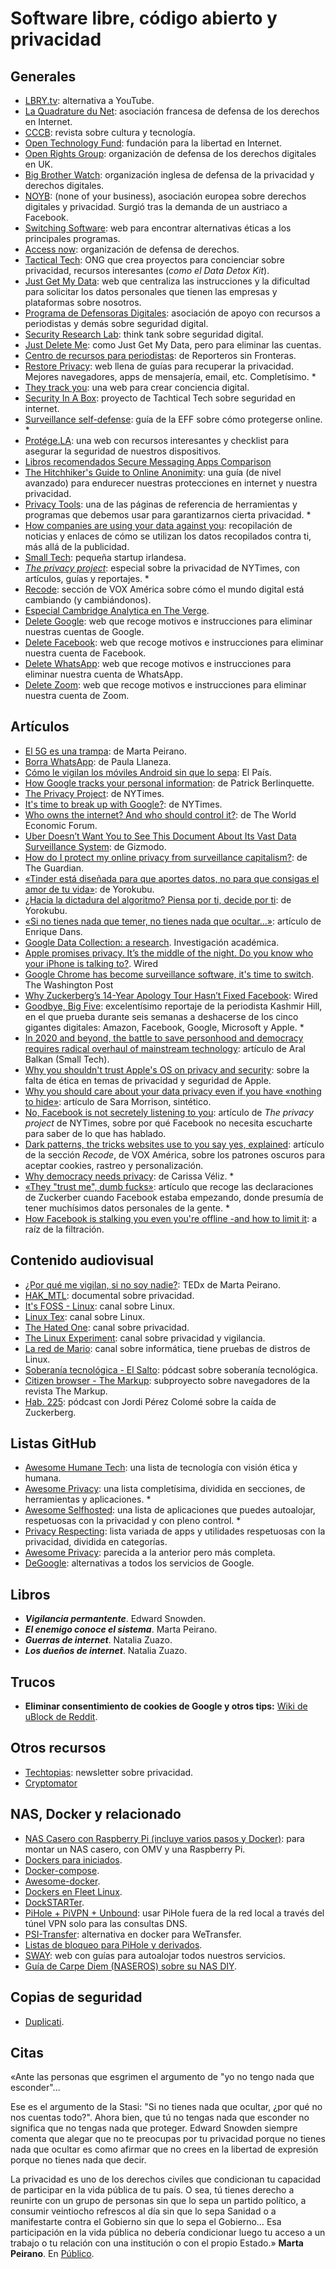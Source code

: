 # Software libre, código abierto y privacidad

## Generales

- [LBRY.tv](https://lbry.com/): alternativa a YouTube.
- [La Quadrature du Net](https://www.laquadrature.net/es/): asociación francesa de defensa de los derechos en Internet.
- [CCCB](http://lab.cccb.org/es/que-es/): revista sobre cultura y tecnología.
- [Open Technology Fund](https://www.opentech.fund/): fundación para la libertad en Internet.
- [Open Rights Group](https://www.openrightsgroup.org/): organización de defensa de los derechos digitales en UK.
- [Big Brother Watch](https://bigbrotherwatch.org.uk/): organización inglesa de defensa de la privacidad y derechos digitales.
- [NOYB](https://noyb.eu/): (none of your business), asociación europea sobre derechos digitales y privacidad. Surgió tras la demanda de un austriaco a Facebook.
- [Switching Software](https://swiso.org/): web para encontrar alternativas éticas a los principales programas.
- [Access now](https://www.accessnow.org/): organización de defensa de derechos.
- [Tactical Tech](https://tacticaltech.org): ONG que crea proyectos para concienciar sobre privacidad, recursos interesantes (*como el Data Detox Kit*).
- [Just Get My Data](https://justgetmydata.com/es): web que centraliza las instrucciones y la dificultad para solicitar los datos personales que tienen las empresas y plataformas sobre nosotros.
- [Programa de Defensoras Digitales](https://www.digitaldefenders.org/es/bienvenida/): asociación de apoyo con recursos a periodistas y demás sobre seguridad digital.
- [Security Research Lab](https://srlabs.de/): think tank sobre seguridad digital.
- [Just Delete Me](https://justdeleteme.xyz/es): como Just Get My Data, pero para eliminar las cuentas.
- [Centro de recursos para periodistas](https://helpdesk.rsf.org/): de Reporteros sin Fronteras.
- [Restore Privacy](https://restoreprivacy.com): web llena de guías para recuperar la privacidad. Mejores navegadores, apps de mensajería, email, etc. Completísimo. *
- [They track you](https://theytrackyou.com/): una web para crear conciencia digital.
- [Security In A Box](https://securityinabox.org/en/): proyecto de Tachtical Tech sobre seguridad en internet.
- [Surveillance self-defense](https://ssd.eff.org/): guía de la EFF sobre cómo protegerse online. *
- [Protége.LA](https://protege.la/): una web con recursos interesantes y checklist para asegurar la seguridad de nuestros dispositivos.
- [Libros recomendados Secure Messaging Apps Comparison](https://www.securemessagingapps.com/books/)
- [The Hitchhiker's Guide to Online Anonimity](https://anonymousplanet.github.io/thgtoa/guide.html): una guía (de nivel avanzado) para endurecer nuestras protecciones en internet y nuestra privacidad.
- [Privacy Tools](https://privacytools.io/): una de las páginas de referencia de herramientas y programas que debemos usar para garantizarnos cierta privacidad. *
- [How companies are using your data against you](https://www.cupwire.com/data-abuse/): recopilación de noticias y enlaces de cómo se utilizan los datos recopilados contra ti, más allá de la publicidad.
- [Small Tech](https://small-tech.org/): pequeña startup irlandesa.
- [*The privacy project*](https://www.nytimes.com/interactive/2019/opinion/internet-privacy-project.html): especial sobre la privacidad de NYTimes, con artículos, guías y reportajes. *
- [Recode](https://www.vox.com/recode): sección de VOX América sobre cómo el mundo digital está cambiando (y cambiándonos).
- [Especial Cambridge Analytica en The Verge](https://www.theverge.com/2018/4/10/17165130/facebook-cambridge-analytica-scandal).
- [Delete Google](https://deletegoogle.com/): web que recoge motivos e instrucciones para eliminar nuestras cuentas de Google.
- [Delete Facebook](https://deletefacebook.com/): web que recoge motivos e instrucciones para eliminar nuestra cuenta de Facebook.
- [Delete WhatsApp](https://deletewhatsapp.com/): web que recoge motivos e instrucciones para eliminar nuestra cuenta de WhatsApp.
- [Delete Zoom](https://deletezoom.com/): web que recoge motivos e instrucciones para eliminar nuestra cuenta de Zoom.

## Artículos

- [El 5G es una trampa](https://www.elconfidencial.com/tecnologia/2019-06-12/marta-peirano-5g-facebook-google-huawei-enemigo-conoce_2066566/): de Marta Peirano.
- [Borra WhatsApp](https://www.elconfidencial.com/tecnologia/2019-02-21/whatsapp-facebook-google-privacidad-lopd-956_1837634/): de Paula Llaneza.
- [Cómo le vigilan los móviles Android sin que lo sepa](https://elpais.com/tecnologia/2019/03/17/actualidad/1552777491_649804.html): El País.
- [How Google tracks your personal information](https://medium.com/s/story/the-complete-unauthorized-checklist-of-how-google-tracks-you-3c3abc10781d): de Patrick Berlinquette.
- [The Privacy Project](https://www.nytimes.com/interactive/2019/opinion/internet-privacy-project.html): de NYTimes.
- [It's time to break up with Google?](https://www.nytimes.com/2017/04/22/opinion/sunday/is-it-time-to-break-up-google.html): de NYTimes.
- [Who owns the internet? And who should control it?](https://www.weforum.org/agenda/2016/08/who-owns-the-internet-and-who-should-control-it): de The World Economic Forum.
- [Uber Doesn’t Want You to See This Document About Its Vast Data Surveillance System](https://gizmodo.com/uber-doesn-t-want-you-to-see-this-document-about-its-va-1795151637): de Gizmodo.
- [How do I protect my online privacy from surveillance capitalism?](https://www.theguardian.com/world/askjack/2019/dec/05/how-do-i-protect-my-online-privacy-from-surveillance-capitalism): de The Guardian.
- [«Tinder está diseñada para que aportes datos, no para que consigas el amor de tu vida»](https://www.yorokobu.es/love-me-tinder/): de Yorokubu.
- [¿Hacia la dictadura del algoritmo? Piensa por ti, decide por ti](https://www.yorokobu.es/hacia-la-dictadura-del-algoritmo-piensa-por-ti-elige-por-ti-decide-por-ti/): de Yorokubu.
- [«Si no tienes nada que temer, no tienes nada que ocultar...»](https://www.enriquedans.com/2013/06/si-no-tienes-nada-que-ocultar-no-tienes-nada-que-temer.html): artículo de Enrique Dans.
- [Google Data Collection: a research](https://www.ftc.gov/system/files/documents/public_comments/2018/08/ftc-2018-0074-d-0018-155525.pdf). Investigación académica.
- [Apple promises privacy. It’s the middle of the night. Do you know who your iPhone is talking to?](https://www.washingtonpost.com/technology/2019/05/28/its-middle-night-do-you-know-who-your-iphone-is-talking/). Wired
- [Google Chrome has become surveillance software, it's time to switch](https://www.washingtonpost.com/technology/2019/06/21/google-chrome-has-become-surveillance-software-its-time-switch/). The Washington Post
- [Why Zuckerberg’s 14-Year Apology Tour Hasn’t Fixed Facebook](https://www.wired.com/story/why-zuckerberg-15-year-apology-tour-hasnt-fixed-facebook/): Wired
- [Goodbye, Big Five](https://gizmodo.com/c/goodbye-big-five): excelentísimo reportaje de la periodista Kashmir Hill, en el que prueba durante seis semanas a deshacerse de los cinco gigantes digitales: Amazon, Facebook, Google, Microsoft y Apple. *
- [In 2020 and beyond, the battle to save personhood and democracy requires radical overhaul of mainstream technology](https://ar.al/2020/01/01/in-2020-and-beyond-the-battle-to-save-personhood-and-democracy-requires-a-radical-overhaul-of-mainstream-technology/): artículo de Aral Balkan (Small Tech).
- [Why you shouldn't trust Apple's OS on privacy and security](https://gist.github.com/iosecure/357e724811fe04167332ef54e736670d): sobre la falta de ética en temas de privacidad y seguridad de Apple.
- [Why you should care about your data privacy even if you have «nothing to hide»](https://www.vox.com/recode/22250897/facebook-data-privacy-collection-algorithms-extremism): artículo de Sara Morrison, sintético.
- [No, Facebook is not secretely listening to you](https://www.nytimes.com/2019/08/20/opinion/facebook-privacy.html): artículo de *The privacy project* de NYTimes, sobre por qué Facebook no necesita escucharte para saber de lo que has hablado.
- [Dark patterns, the tricks websites use to you say yes, explained](https://www.vox.com/recode/22351108/dark-patterns-ui-web-design-privacy): artículo de la sección *Recode*, de VOX América, sobre los patrones oscuros para aceptar cookies, rastreo y personalización.
- [Why democracy needs privacy](https://bostonreview.net/science-nature-politics/carissa-veliz-power-privacy): de Carissa Véliz. *
- [«They "trust me", dumb fucks»](https://www.businessinsider.com/well-these-new-zuckerberg-ims-wont-help-facebooks-privacy-problems-2010-5?international=true&r=US&IR=T): artículo que recoge las declaraciones de Zuckerber cuando Facebook estaba empezando, donde presumía de tener muchísimos datos personales de la gente. *
- [How Facebook is stalking you even you're offline -and how to limit it](https://medium.com/technology-hits/facebook-is-stalking-you-and-how-to-limit-it-e271456cbe23): a raíz de la filtración.

## Contenido audiovisual

- [¿Por qué me vigilan, si no soy nadie?](https://www.youtube.com/watch?v=NPE7i8wuupk): TEDx de Marta Peirano.
- [HAK_MTL](https://m.imdb.com/title/tt10353560/): documental sobre privacidad.
- [It's FOSS - Linux](https://m.youtube.com/c/Itsfoss/): canal sobre Linux.
- [Linux Tex](https://m.youtube.com/c/LinuxTex/): canal sobre Linux.
- [The Hated One](https://m.youtube.com/channel/UCjr2bPAyPV7t35MvcgT3W8Q): canal sobre privacidad.
- [The Linux Experiment](https://m.youtube.com/watch?v=Rwg9a6kjrZs): canal sobre privacidad y vigilancia.
- [La red de Mario](https://www.youtube.com/c/LareddeMario/about): canal sobre informática, tiene pruebas de distros de Linux.
- [Soberanía tecnológica - El Salto](https://www.elsaltodiario.com/consultorio-de-soberania-tecnologica/podcast-or-consultorio-de-soberania-tecnologica-4-correo-electronico): pódcast sobre soberanía tecnológica.
- [Citizen browser - The Markup](https://themarkup.org/citizenbrowser): subproyecto sobre navegadores de la revista The Markup.
- [Hab. 225](https://open.spotify.com/episode/1mmmnYuOtwzl5M2pEl9One?si=jVaTNvWIQLG7ts8AurcOgA): pódcast con Jordi Pérez Colomé sobre la caída de Zuckerberg.

## Listas GitHub

- [Awesome Humane Tech](https://github.com/humanetech-community/awesome-humane-tech): una lista de tecnología con visión ética y humana.
- [Awesome Privacy](https://github.com/pluja/awesome-privacy): una lista completísima, dividida en secciones, de herramientas y aplicaciones. *
- [Awesome Selfhosted](https://github.com/awesome-selfhosted/awesome-selfhosted): una lista de aplicaciones que puedes autoalojar, respetuosas con la privacidad y con pleno control. *
- [Privacy Respecting](https://github.com/nikitavoloboev/privacy-respecting): lista variada de apps y utilidades respetuosas con la privacidad, dividida en categorías.
- [Awesome Privacy](https://github.com/KevinColemanInc/awesome-privacy): parecida a la anterior pero más completa.
- [DeGoogle](https://github.com/tycrek/degoogle): alternativas a todos los servicios de Google.

## Libros

- ***Vigilancia permantente***. Edward Snowden.
- ***El enemigo conoce el sistema***. Marta Peirano.
- ***Guerras de internet***. Natalia Zuazo.
- ***Los dueños de internet***. Natalia Zuazo.

## Trucos

- **Eliminar consentimiento de cookies de Google y otros tips:** [Wiki de uBlock de Reddit](https://www.reddit.com/r/uBlockOrigin/wiki/solutions).

## Otros recursos

- [Techtopias](https://techtopias.com/): newsletter sobre privacidad.
- [Cryptomator](https://cryptomator.org/downloads/)

## NAS, Docker y relacionado

- [NAS Casero con Raspberry Pi (incluye varios pasos y Docker)](https://diario.mosqueteroweb.eu/2020/11/nas-casero-con-una-raspberry-pi-o-un.html): para montar un NAS casero, con OMV y una Raspberry Pi.
- [Dockers para iniciados](https://www.reddit.com/r/selfhosted/comments/mdshuv/lets_make_some_newbies_life_better_and_post_a_few/).
- [Docker-compose](https://github.com/bearlikelion/docker-compose).
- [Awesome-docker](https://github.com/docker/awesome-compose).
- [Dockers en Fleet Linux](https://fleet.linuxserver.io/).
- [DockSTARTer](https://dockstarter.com/).
- [PiHole + PiVPN + Unbound](https://blog.crankshafttech.com/2021/03/how-to-setup-pihole-pivpn-unbound.html): usar PiHole fuera de la red local a través del túnel VPN solo para las consultas DNS.
- [PSI-Transfer](https://github.com/psi-4ward/psitransfer): alternativa en docker para WeTransfer.
- [Listas de bloqueo para PiHole y derivados](https://firebog.net/).
- [SWAY](https://beta.swayme.xyz/): web con guías para autoalojar todos nuestros servicios.
- [Guía de Carpe Diem (NASEROS) sobre su NAS DIY](https://telegra.ph/NAS-OverKiller-porque-simplemente-mejor-nunca-es-suficiente-02-16). 

## Copias de seguridad

- [Duplicati](https://www.duplicati.com/).

## Citas

«Ante las personas que esgrimen el argumento de "yo no tengo nada que esconder"...

Ese es el argumento de la Stasi: "Si no tienes nada que ocultar, ¿por qué no nos cuentas todo?". Ahora bien, que tú no tengas nada que esconder no significa que no tengas nada que proteger. Edward Snowden siempre comenta que alegar que no te preocupas por tu privacidad porque no tienes nada que ocultar es como afirmar que no crees en la libertad de expresión porque no tienes nada que decir.

La privacidad es uno de los derechos civiles que condicionan tu capacidad de participar en la vida pública de tu país. O sea, tú tienes derecho a reunirte con un grupo de personas sin que lo sepa un partido político, a consumir veintiocho refrescos al día sin que lo sepa Sanidad o a manifestarte contra el Gobierno sin que lo sepa el Gobierno… Esa participación en la vida pública no debería condicionar luego tu acceso a un trabajo o tu relación con una institución o con el propio Estado.» **Marta Peirano**. En [Público](https://www.publico.es/entrevistas/marta-peirano-coronavirus-control-social-nuevas-tecnologias-aplicaciones-manifestaciones-derechos.html).

